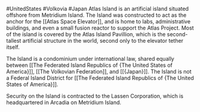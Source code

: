 #UnitedStates #Volkovia #Japan 
Atlas Island is an artificial island situated offshore from Metridium Island. The Island was constructed to act as the anchor for the [[Atlas Space Elevator]], and is home to labs, administrative buildings, and even a small fusion reactor to support the Atlas Project. Most of the island is covered by the Atlas Island Pavillion, which is the second-tallest artificial structure in the world, second only to the elevator tether itself.

The Island is a condominium under international law, shared equally between [[The Federated Island Republics of {The United States of America}]], [[The Volkovian Federation]], and [[{Japan}]]. The Island is not a Federal Island District for [[The Federated Island Republics of {The United States of America}]].

Security on the Island is contracted to the Lassen Corporation, which is headquartered in Arcadia on Metridium Island.